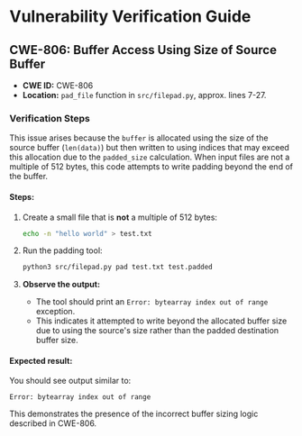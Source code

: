 
# Vulnerability Verification Guide

## CWE-806: Buffer Access Using Size of Source Buffer

- **CWE ID:** CWE-806
- **Location:** `pad_file` function in `src/filepad.py`, approx. lines 7-27.

### Verification Steps

This issue arises because the `buffer` is allocated using the size of the source buffer (`len(data)`) but then written to using indices that may exceed this allocation due to the `padded_size` calculation. When input files are not a multiple of 512 bytes, this code attempts to write padding beyond the end of the buffer.

#### Steps:

1. Create a small file that is **not** a multiple of 512 bytes:
   ```bash
   echo -n "hello world" > test.txt
   ```

2. Run the padding tool:
   ```bash
   python3 src/filepad.py pad test.txt test.padded
   ```

3. **Observe the output:**  
   - The tool should print an `Error: bytearray index out of range` exception.
   - This indicates it attempted to write beyond the allocated buffer size due to using the source's size rather than the padded destination buffer size.

#### Expected result:

You should see output similar to:

```
Error: bytearray index out of range
```

This demonstrates the presence of the incorrect buffer sizing logic described in CWE-806.
